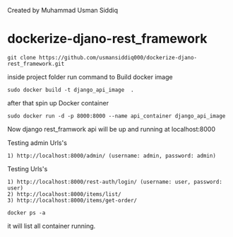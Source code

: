 Created by Muhammad Usman Siddiq
# dockerize-djano-rest_framework

```
git clone https://github.com/usmansiddiq000/dockerize-djano-rest_framework.git
```

inside project folder run command to Build docker image
```
sudo docker build -t django_api_image  .
```

after that spin up Docker container
```
sudo docker run -d -p 8000:8000 --name api_container django_api_image
```
Now django rest_framwork api will be up and running at localhost:8000


Testing admin Urls's
```
1) http://localhost:8000/admin/ (username: admin, password: admin)
```

Testing Urls's
```
1) http://localhost:8000/rest-auth/login/ (username: user, password: user)
2) http://localhost:8000/items/list/
3) http://localhost:8000/items/get-order/
```

```
docker ps -a
```
it will list all container running.

